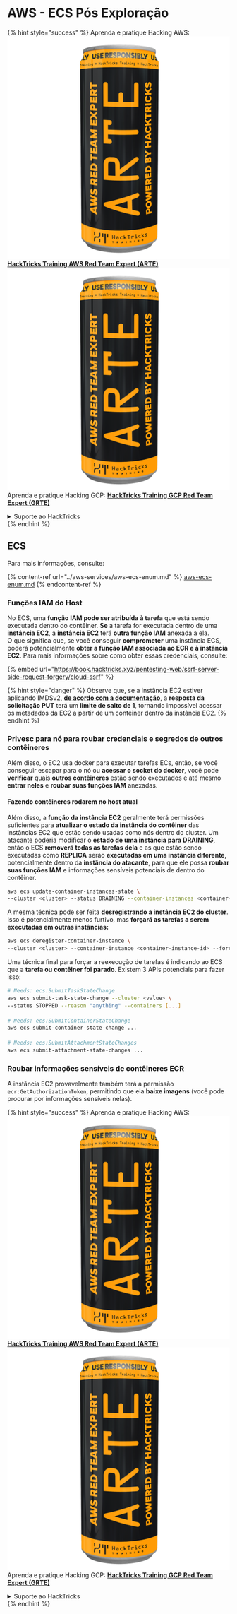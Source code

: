 # AWS - ECS Pós Exploração

{% hint style="success" %}
Aprenda e pratique Hacking AWS:<img src="../../../.gitbook/assets/image (1) (1) (1).png" alt="" data-size="line">[**HackTricks Training AWS Red Team Expert (ARTE)**](https://training.hacktricks.xyz/courses/arte)<img src="../../../.gitbook/assets/image (1) (1) (1).png" alt="" data-size="line">\
Aprenda e pratique Hacking GCP: <img src="../../../.gitbook/assets/image (2).png" alt="" data-size="line">[**HackTricks Training GCP Red Team Expert (GRTE)**<img src="../../../.gitbook/assets/image (2).png" alt="" data-size="line">](https://training.hacktricks.xyz/courses/grte)

<details>

<summary>Suporte ao HackTricks</summary>

* Confira os [**planos de assinatura**](https://github.com/sponsors/carlospolop)!
* **Junte-se ao** 💬 [**grupo do Discord**](https://discord.gg/hRep4RUj7f) ou ao [**grupo do telegram**](https://t.me/peass) ou **siga**-nos no **Twitter** 🐦 [**@hacktricks\_live**](https://twitter.com/hacktricks_live)**.**
* **Compartilhe truques de hacking enviando PRs para o** [**HackTricks**](https://github.com/carlospolop/hacktricks) e [**HackTricks Cloud**](https://github.com/carlospolop/hacktricks-cloud) repositórios do github.

</details>
{% endhint %}

## ECS

Para mais informações, consulte:

{% content-ref url="../aws-services/aws-ecs-enum.md" %}
[aws-ecs-enum.md](../aws-services/aws-ecs-enum.md)
{% endcontent-ref %}

### Funções IAM do Host

No ECS, uma **função IAM pode ser atribuída à tarefa** que está sendo executada dentro do contêiner. **Se** a tarefa for executada dentro de uma **instância EC2**, a **instância EC2** terá **outra função IAM** anexada a ela.\
O que significa que, se você conseguir **comprometer** uma instância ECS, poderá potencialmente **obter a função IAM associada ao ECR e à instância EC2**. Para mais informações sobre como obter essas credenciais, consulte:

{% embed url="https://book.hacktricks.xyz/pentesting-web/ssrf-server-side-request-forgery/cloud-ssrf" %}

{% hint style="danger" %}
Observe que, se a instância EC2 estiver aplicando IMDSv2, [**de acordo com a documentação**](https://docs.aws.amazon.com/AWSEC2/latest/UserGuide/instance-metadata-v2-how-it-works.html), a **resposta da solicitação PUT** terá um **limite de salto de 1**, tornando impossível acessar os metadados da EC2 a partir de um contêiner dentro da instância EC2.
{% endhint %}

### Privesc para nó para roubar credenciais e segredos de outros contêineres

Além disso, o EC2 usa docker para executar tarefas ECs, então, se você conseguir escapar para o nó ou **acessar o socket do docker**, você pode **verificar** quais **outros contêineres** estão sendo executados e até mesmo **entrar neles** e **roubar suas funções IAM** anexadas.

#### Fazendo contêineres rodarem no host atual

Além disso, a **função da instância EC2** geralmente terá permissões suficientes para **atualizar o estado da instância do contêiner** das instâncias EC2 que estão sendo usadas como nós dentro do cluster. Um atacante poderia modificar o **estado de uma instância para DRAINING**, então o ECS **removerá todas as tarefas dela** e as que estão sendo executadas como **REPLICA** serão **executadas em uma instância diferente,** potencialmente dentro da **instância do atacante**, para que ele possa **roubar suas funções IAM** e informações sensíveis potenciais de dentro do contêiner.
```bash
aws ecs update-container-instances-state \
--cluster <cluster> --status DRAINING --container-instances <container-instance-id>
```
A mesma técnica pode ser feita **desregistrando a instância EC2 do cluster**. Isso é potencialmente menos furtivo, mas **forçará as tarefas a serem executadas em outras instâncias:**
```bash
aws ecs deregister-container-instance \
--cluster <cluster> --container-instance <container-instance-id> --force
```
Uma técnica final para forçar a reexecução de tarefas é indicando ao ECS que a **tarefa ou contêiner foi parado**. Existem 3 APIs potenciais para fazer isso:
```bash
# Needs: ecs:SubmitTaskStateChange
aws ecs submit-task-state-change --cluster <value> \
--status STOPPED --reason "anything" --containers [...]

# Needs: ecs:SubmitContainerStateChange
aws ecs submit-container-state-change ...

# Needs: ecs:SubmitAttachmentStateChanges
aws ecs submit-attachment-state-changes ...
```
### Roubar informações sensíveis de contêineres ECR

A instância EC2 provavelmente também terá a permissão `ecr:GetAuthorizationToken`, permitindo que ela **baixe imagens** (você pode procurar por informações sensíveis nelas).

{% hint style="success" %}
Aprenda e pratique Hacking AWS:<img src="../../../.gitbook/assets/image (1) (1) (1).png" alt="" data-size="line">[**HackTricks Training AWS Red Team Expert (ARTE)**](https://training.hacktricks.xyz/courses/arte)<img src="../../../.gitbook/assets/image (1) (1) (1).png" alt="" data-size="line">\
Aprenda e pratique Hacking GCP: <img src="../../../.gitbook/assets/image (2).png" alt="" data-size="line">[**HackTricks Training GCP Red Team Expert (GRTE)**<img src="../../../.gitbook/assets/image (2).png" alt="" data-size="line">](https://training.hacktricks.xyz/courses/grte)

<details>

<summary>Suporte ao HackTricks</summary>

* Confira os [**planos de assinatura**](https://github.com/sponsors/carlospolop)!
* **Junte-se ao** 💬 [**grupo do Discord**](https://discord.gg/hRep4RUj7f) ou ao [**grupo do telegram**](https://t.me/peass) ou **siga**-nos no **Twitter** 🐦 [**@hacktricks\_live**](https://twitter.com/hacktricks_live)**.**
* **Compartilhe truques de hacking enviando PRs para os repositórios do** [**HackTricks**](https://github.com/carlospolop/hacktricks) e [**HackTricks Cloud**](https://github.com/carlospolop/hacktricks-cloud).

</details>
{% endhint %}

